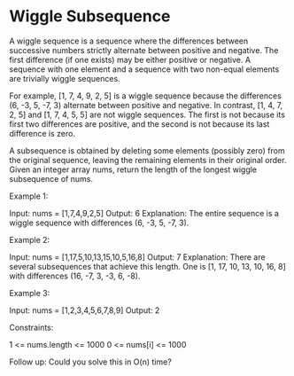 # Wiggle Subsequence

A wiggle sequence is a sequence where the differences between successive numbers strictly alternate between positive and negative. The first difference (if one exists) may be either positive or negative. A sequence with one element and a sequence with two non-equal elements are trivially wiggle sequences.

For example, [1, 7, 4, 9, 2, 5] is a wiggle sequence because the differences (6, -3, 5, -7, 3) alternate between positive and negative.
In contrast, [1, 4, 7, 2, 5] and [1, 7, 4, 5, 5] are not wiggle sequences. The first is not because its first two differences are positive, and the second is not because its last difference is zero.

A subsequence is obtained by deleting some elements (possibly zero) from the original sequence, leaving the remaining elements in their original order.
Given an integer array nums, return the length of the longest wiggle subsequence of nums.

Example 1:

Input: nums = [1,7,4,9,2,5]
Output: 6
Explanation: The entire sequence is a wiggle sequence with differences (6, -3, 5, -7, 3).

Example 2:

Input: nums = [1,17,5,10,13,15,10,5,16,8]
Output: 7
Explanation: There are several subsequences that achieve this length.
One is [1, 17, 10, 13, 10, 16, 8] with differences (16, -7, 3, -3, 6, -8).

Example 3:

Input: nums = [1,2,3,4,5,6,7,8,9]
Output: 2

Constraints:

1 <= nums.length <= 1000
0 <= nums[i] <= 1000

Follow up: Could you solve this in O(n) time?
